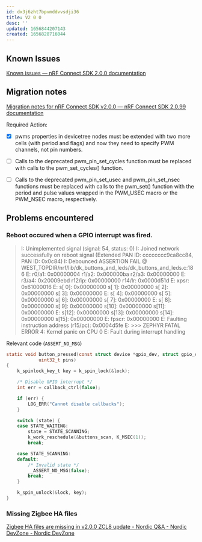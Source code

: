 ```yaml
---
id: dx3j6zht7bpvmddvvsdji36
title: V2 0 0
desc: ''
updated: 1656844207143
created: 1656828716044
---
```


## Known Issues

[Known issues &mdash; nRF Connect SDK 2.0.0 documentation](https://developer.nordicsemi.com/nRF_Connect_SDK/doc/2.0.0/nrf/known_issues.html)

## Migration notes

[Migration notes for nRF Connect SDK v2.0.0 &mdash; nRF Connect SDK 2.0.99 documentation](https://developer.nordicsemi.com/nRF_Connect_SDK/doc/latest/nrf/migration/migration_guide_1.x_to_2.x.html)

Required Action:

- [x] pwms properties in devicetree nodes must be extended with two more cells (with period and flags) and now they need to specify PWM channels, not pin numbers.
- [ ] Calls to the deprecated pwm_pin_set_cycles function must be replaced with calls to the pwm_set_cycles() function.
- [ ] Calls to the deprecated pwm_pin_set_usec and pwm_pin_set_nsec functions must be replaced with calls to the pwm_set() function with the period and pulse values wrapped in the PWM_USEC macro or the PWM_NSEC macro, respectively.


## Problems encountered

### Reboot occured when a GPIO interrupt was fired.

> I: Unimplemented signal (signal: 54, status: 0)
> I: Joined network successfully on reboot signal (Extended PAN ID: cccccccc9ca8cc84, PAN ID: 0x0c84)
> I: Debounced
> ASSERTION FAIL @ WEST_TOPDIR/nrf/lib/dk_buttons_and_leds/dk_buttons_and_leds.c:186
> E: r0/a1:  0x00000004  r1/a2:  0x000000ba  r2/a3:  0x00000000
> E: r3/a4:  0x20009ebd r12/ip:  0x00000000 r14/lr:  0x0000d51d
> E:  xpsr:  0x61000016
> E: s[ 0]:  0x00000000  s[ 1]:  0x00000000  s[ 2]:  0x00000000  s[ 3]:  0x00000000
> E: s[ 4]:  0x00000000  s[ 5]:  0x00000000  s[ 6]:  0x00000000  s[ 7]:  0x00000000
> E: s[ 8]:  0x00000000  s[ 9]:  0x00000000  s[10]:  0x00000000  s[11]:  0x00000000
> E: s[12]:  0x00000000  s[13]:  0x00000000  s[14]:  0x00000000  s[15]:  0x00000000
> E: fpscr:  0x00000000
> E: Faulting instruction address (r15/pc): 0x0004d5fe
> E: >>> ZEPHYR FATAL ERROR 4: Kernel panic on CPU 0
> E: Fault during interrupt handling
>

Relevant code (`ASSERT_NO_MSG`)

```c
static void button_pressed(const struct device *gpio_dev, struct gpio_callback *cb,
		    uint32_t pins)
{
	k_spinlock_key_t key = k_spin_lock(&lock);

	/* Disable GPIO interrupt */
	int err = callback_ctrl(false);

	if (err) {
		LOG_ERR("Cannot disable callbacks");
	}

	switch (state) {
	case STATE_WAITING:
		state = STATE_SCANNING;
		k_work_reschedule(&buttons_scan, K_MSEC(1));
		break;

	case STATE_SCANNING:
	default:
		/* Invalid state */
		__ASSERT_NO_MSG(false);
		break;
	}

	k_spin_unlock(&lock, key);
}

```


### Missing Zigbee HA files

[Zigbee HA files are missing in v2.0.0 ZCL8 update - Nordic Q&amp;A - Nordic DevZone - Nordic DevZone](https://devzone.nordicsemi.com/f/nordic-q-a/88813/zigbee-ha-files-are-missing-in-v2-0-0-zcl8-update)